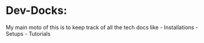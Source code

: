 # Dev-Docks:

My main moto of this is to keep track of all the tech docs like - Installations - Setups - Tutorials
